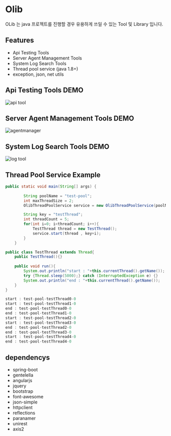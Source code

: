# Olib

OLib 는 java 프로젝트를 진행할 경우 유용하게 쓰일 수 있는 Tool 및 Library 입니다.

## Features

* Api Testing Tools
* Server Agent Management Tools
* System Log Search Tools
* Thread pool service (java 1.8+)
* exception, json, net utils

## Api Testing Tools DEMO
![api tool](https://cloud.githubusercontent.com/assets/8652687/21512017/78661c64-cceb-11e6-9883-9262769fd419.png)

## Server Agent Management Tools DEMO
![agentmanager](https://cloud.githubusercontent.com/assets/8652687/21512026/89b4d08c-cceb-11e6-9d6e-1886a09e132b.jpg)

## System Log Search Tools DEMO
![log tool](https://cloud.githubusercontent.com/assets/8652687/21512008/58e7a92a-cceb-11e6-9f15-b46245b6046d.png)

## Thread Pool Service Example

```java
public static void main(String[] args) {
		
		String poolName = "test-pool";
		int maxThreadSize = 2;
		OlibThreadPoolService service = new OlibThreadPoolService(poolName, maxThreadSize);

		String key = "testThread";
		int threadCount = 5;
		for(int i=0; i<threadCount; i++){
			TestThread thread = new TestThread();
			service.start(thread , key+i);
		}
	}
```


```java
public class TestThread extends Thread{
	public TestThread(){}
	
	public void run(){
		System.out.println("start : "+this.currentThread().getName());
		try {Thread.sleep(5000);} catch (InterruptedException e) {}
		System.out.println("end : "+this.currentThread().getName());
	}
}
```

```java
start : test-pool-testThread0-0
start : test-pool-testThread1-0
end : test-pool-testThread0-0
end : test-pool-testThread1-0
start : test-pool-testThread2-0
start : test-pool-testThread3-0
end : test-pool-testThread2-0
end : test-pool-testThread3-0
start : test-pool-testThread4-0
end : test-pool-testThread4-0
```

## dependencys

* spring-boot
* gentelella
* angularjs
* jquery
* bootstrap
* font-awesome
* json-simple
* httpclient
* reflections
* paranamer
* unirest
* axis2

